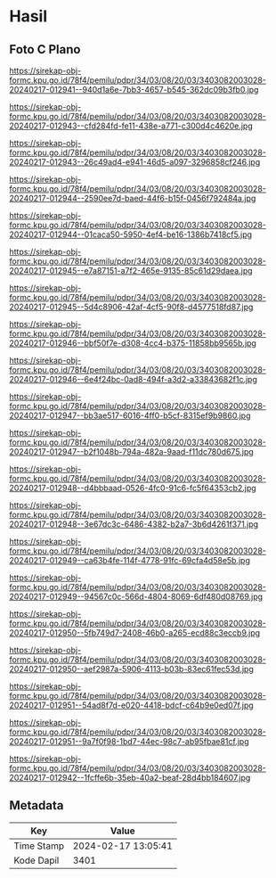 # Hasil

## Foto C Plano

https://sirekap-obj-formc.kpu.go.id/78f4/pemilu/pdpr/34/03/08/20/03/3403082003028-20240217-012941--940d1a6e-7bb3-4657-b545-362dc09b3fb0.jpg

https://sirekap-obj-formc.kpu.go.id/78f4/pemilu/pdpr/34/03/08/20/03/3403082003028-20240217-012943--cfd284fd-fe11-438e-a771-c300d4c4620e.jpg

https://sirekap-obj-formc.kpu.go.id/78f4/pemilu/pdpr/34/03/08/20/03/3403082003028-20240217-012943--26c49ad4-e941-46d5-a097-3296858cf246.jpg

https://sirekap-obj-formc.kpu.go.id/78f4/pemilu/pdpr/34/03/08/20/03/3403082003028-20240217-012944--2590ee7d-baed-44f6-b15f-0456f792484a.jpg

https://sirekap-obj-formc.kpu.go.id/78f4/pemilu/pdpr/34/03/08/20/03/3403082003028-20240217-012944--01caca50-5950-4ef4-be16-1386b7418cf5.jpg

https://sirekap-obj-formc.kpu.go.id/78f4/pemilu/pdpr/34/03/08/20/03/3403082003028-20240217-012945--e7a87151-a7f2-465e-9135-85c61d29daea.jpg

https://sirekap-obj-formc.kpu.go.id/78f4/pemilu/pdpr/34/03/08/20/03/3403082003028-20240217-012945--5d4c8906-42af-4cf5-90f8-d4577518fd87.jpg

https://sirekap-obj-formc.kpu.go.id/78f4/pemilu/pdpr/34/03/08/20/03/3403082003028-20240217-012946--bbf50f7e-d308-4cc4-b375-11858bb9565b.jpg

https://sirekap-obj-formc.kpu.go.id/78f4/pemilu/pdpr/34/03/08/20/03/3403082003028-20240217-012946--6e4f24bc-0ad8-494f-a3d2-a33843682f1c.jpg

https://sirekap-obj-formc.kpu.go.id/78f4/pemilu/pdpr/34/03/08/20/03/3403082003028-20240217-012947--bb3ae517-6016-4ff0-b5cf-8315ef9b9860.jpg

https://sirekap-obj-formc.kpu.go.id/78f4/pemilu/pdpr/34/03/08/20/03/3403082003028-20240217-012947--b2f1048b-794a-482a-9aad-f11dc780d675.jpg

https://sirekap-obj-formc.kpu.go.id/78f4/pemilu/pdpr/34/03/08/20/03/3403082003028-20240217-012948--d4bbbaad-0526-4fc0-91c6-fc5f64353cb2.jpg

https://sirekap-obj-formc.kpu.go.id/78f4/pemilu/pdpr/34/03/08/20/03/3403082003028-20240217-012948--3e67dc3c-6486-4382-b2a7-3b6d4261f371.jpg

https://sirekap-obj-formc.kpu.go.id/78f4/pemilu/pdpr/34/03/08/20/03/3403082003028-20240217-012949--ca63b4fe-114f-4778-91fc-69cfa4d58e5b.jpg

https://sirekap-obj-formc.kpu.go.id/78f4/pemilu/pdpr/34/03/08/20/03/3403082003028-20240217-012949--94567c0c-566d-4804-8069-6df480d08769.jpg

https://sirekap-obj-formc.kpu.go.id/78f4/pemilu/pdpr/34/03/08/20/03/3403082003028-20240217-012950--5fb749d7-2408-46b0-a265-ecd88c3eccb9.jpg

https://sirekap-obj-formc.kpu.go.id/78f4/pemilu/pdpr/34/03/08/20/03/3403082003028-20240217-012950--aef2987a-5906-4113-b03b-83ec61fec53d.jpg

https://sirekap-obj-formc.kpu.go.id/78f4/pemilu/pdpr/34/03/08/20/03/3403082003028-20240217-012951--54ad8f7d-e020-4418-bdcf-c64b9e0ed07f.jpg

https://sirekap-obj-formc.kpu.go.id/78f4/pemilu/pdpr/34/03/08/20/03/3403082003028-20240217-012951--9a7f0f98-1bd7-44ec-98c7-ab95fbae81cf.jpg

https://sirekap-obj-formc.kpu.go.id/78f4/pemilu/pdpr/34/03/08/20/03/3403082003028-20240217-012942--1fcffe6b-35eb-40a2-beaf-28d4bb184607.jpg


## Metadata

| Key        | Value               |
| ---------- | ------------------- |
| Time Stamp | 2024-02-17 13:05:41 |
| Kode Dapil | 3401                |



